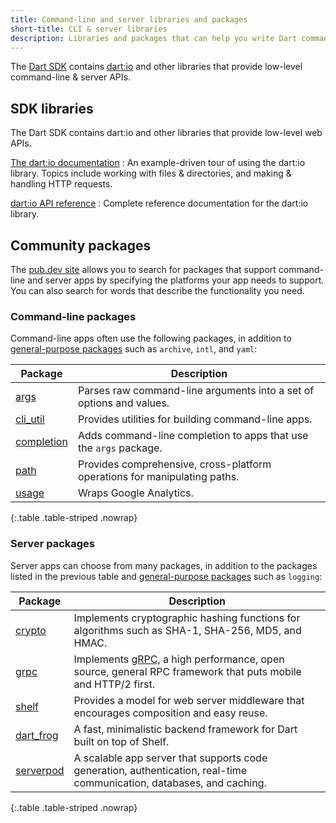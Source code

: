 ```yaml
---
title: Command-line and server libraries and packages
short-title: CLI & server libraries
description: Libraries and packages that can help you write Dart command-line & server apps.
---
```


The [Dart SDK][] contains [dart:io][] and other libraries
that provide low-level command-line & server APIs.

[Dart SDK]: /tools/sdk
[dart:io]: {{site.dart-api}}/dart-io/dart-io-library.html

## SDK libraries

The Dart SDK contains dart:io and other libraries
that provide low-level web APIs.

[The dart:io documentation](/libraries/dart-io)
: An example-driven tour of using the dart:io library.
  Topics include working with files & directories, and making & handling 
  HTTP requests.

[dart:io API reference][dart:io]
: Complete reference documentation for the dart:io library.


## Community packages

The [pub.dev site]({{site.pub}}) allows you to search for packages
that support command-line and server apps
by specifying the platforms your app needs to support.
You can also search for words that describe the functionality you need.

### Command-line packages

Command-line apps often use the following packages,
in addition to [general-purpose packages][] such as `archive`, `intl`, and `yaml`:


| **Package**                               | **Description**                                                           |
|-------------------------------------------|---------------------------------------------------------------------------|
| [args]({{site.pub-pkg}}/args)             | Parses raw command-line arguments into a set of options and values.       |
| [cli_util]({{site.pub-pkg}}/cli_util)     | Provides utilities for building command-line apps.                        |
| [completion]({{site.pub-pkg}}/completion) | Adds command-line completion to apps that use the `args` package.         |
| [path]({{site.pub-pkg}}/path)             | Provides comprehensive, cross-platform operations for manipulating paths. |
| [usage]({{site.pub-pkg}}/usage)           | Wraps Google Analytics.                                                   |

{:.table .table-striped .nowrap}

### Server packages

Server apps can choose from many packages, in addition to
the packages listed in the previous table
and [general-purpose packages][] such as `logging`:

| **Package**                             | **Description**                                                                                                       |
|-----------------------------------------|-----------------------------------------------------------------------------------------------------------------------|
| [crypto]({{site.pub-pkg}}/crypto)       | Implements cryptographic hashing functions for algorithms such as SHA-1, SHA-256, MD5, and HMAC.                      |
| [grpc]({{site.pub-pkg}}/grpc)           | Implements [gRPC][], a high performance, open source, general RPC framework that puts mobile and HTTP/2 first.        |
| [shelf]({{site.pub-pkg}}/shelf)         | Provides a model for web server middleware that encourages composition and easy reuse.                                |
| [dart_frog]({{site.pub-pkg}}/dart_frog) | A fast, minimalistic backend framework for Dart built on top of Shelf.                                                |
| [serverpod]({{site.pub-pkg}}/serverpod) | A scalable app server that supports code generation, authentication, real-time communication, databases, and caching. |

{:.table .table-striped .nowrap}

[general-purpose packages]: /resources/useful-packages#general-purpose-packages
[gRPC]: https://grpc.io/
